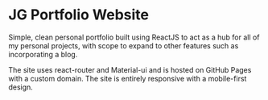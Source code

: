 # JG Portfolio Website

Simple, clean personal portfolio built using ReactJS to act as a hub for all of my personal projects, with scope to expand to other features such as incorporating a blog.

The site uses react-router and Material-ui and is hosted on GitHub Pages with a custom domain. The site is entirely responsive with a mobile-first design.
